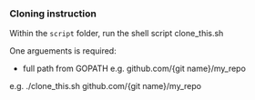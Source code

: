 ### Cloning instruction

Within the ```script``` folder, run the shell script clone_this.sh

One arguements is required:

- full path from GOPATH e.g. github.com/{git name}/my_repo

e.g. ./clone_this.sh github.com/{git name}/my_repo
